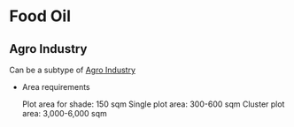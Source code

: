 # Food Oil

## Agro Industry
Can be a subtype of [Agro Industry]()

* Area requirements

  Plot area for shade: 150 sqm
  Single plot area: 300-600 sqm
  Cluster plot area: 3,000-6,000 sqm
